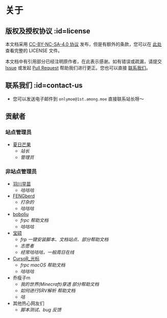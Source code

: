 # 关于

## 版权及授权协议 :id=license

本文档采用 [CC-BY-NC-SA-4.0 协议](https://creativecommons.org/licenses/by-nc-sa/4.0/legalcode.zh-Hans) 发布，但是有额外的条款，您可以在 [此处](https://github.com/xiarimangguo/onlymoe-frp-wiki/blob/main/LICENSE ':target=_blank') 查看完整的 LICENSE 文件。

本文档中有引用部分已经注明原作者，在此表示感谢。如有错误或疏漏，请提交 [Issue](https://github.com/xiarimangguo/onlymoe-frp-wiki/issues ':target=_blank') 或发起 [Pull Request](https://github.com/xiarimangguo/onlymoe-frp-wiki/pulls ':target=_blank') 帮助我们进行更正。您也可以直接 [联系我们](#concat-us)。

## 联系我们 :id=contact-us

<!-- BEGIN 请勿修改 -->

- 您可以发送电子邮件到 `onlymoe@1st.among.moe` 直接联系站长呀～

<!-- END 请勿修改 -->

## 贡献者

### 站点管理员

- [夏日芒果](https://among.moe ':target=_blank')
  - _站长_
  - _管理员_

### 非站点管理员

- [羽川早苗](https://moe.do ':target=_blank')
  - _咕咕咕_
- [FENGberd](https://berd.moe/?from=frp_doc ':target=_blank')
  - _打杂的_
  - _咕咕咕_
- [boboliu](https://note.bobo.moe/ ':target=_blank')
  - _frpc 帮助文档_
  - _咕咕咕_
- [宝硕](https://baoshuo.ren ':target=_blank')
  - _frp 一键安装脚本、文档站点、部分帮助文档_
  - _志愿者_
  - _经常咕咕咕，一般周日在线_
- [CursoR_光标](https://icursors.net ':target=_blank')
  - _frpc macOS 帮助文档_
  - _咕咕咕_
- 乔瘦子m
  - _我的世界(Minecraft)穿透 部分帮助文档_
  - _如何进行SRV解析 帮助文档_
  - _咕_
- 其他热心网友们
  - _脚本测试、bug 反馈_
